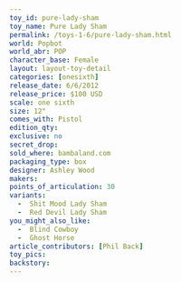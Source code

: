 ```yaml
---
toy_id: pure-lady-sham
toy_name: Pure Lady Sham
permalink: /toys-1-6/pure-lady-sham.html
world: Popbot
world_abr: POP
character_base: Female
layout: layout-toy-detail
categories: [onesixth]
release_date: 6/6/2012
release_price: $100 USD
scale: one sixth
size: 12"
comes_with: Pistol
edition_qty: 
exclusive: no
secret_drop:
sold_where: bambaland.com
packaging_type: box
designer: Ashley Wood
makers: 
points_of_articulation: 30
variants: 
  -  Shit Mood Lady Sham
  -  Red Devil Lady Sham
you_might_also_like:
  -  Blind Cowboy
  -  Ghost Horse
article_contributors: [Phil Back]
toy_pics:
backstory:
---
```

